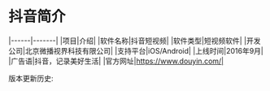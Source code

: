 # 抖音简介


|------|-------|
|项目|介绍|
|软件名称|抖音短视频|
|软件类型|短视频软件|
|开发公司|北京微播视界科技有限公司|
|支持平台|iOS/Android|
|上线时间|2016年9月|
|广告语|抖音，记录美好生活|
|官方网址|https://www.douyin.com/|

版本更新历史:


